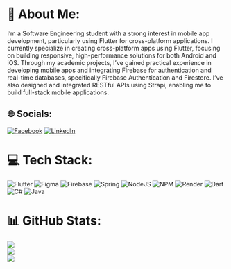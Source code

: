 # 💫 About Me:
I’m a Software Engineering student with a strong interest in mobile app development, particularly using Flutter for cross-platform applications. I currently specialize in creating cross-platform apps using Flutter, focusing on building responsive, high-performance solutions for both Android and iOS. Through my academic projects, I’ve gained practical experience in developing mobile apps and integrating Firebase for authentication and real-time databases, specifically Firebase Authentication and Firestore. I’ve also designed and integrated RESTful APIs using Strapi, enabling me to build full-stack mobile applications.


## 🌐 Socials:
[![Facebook](https://img.shields.io/badge/Facebook-%231877F2.svg?logo=Facebook&logoColor=white)](https://www.facebook.com/hanminthawhmt) [![LinkedIn](https://img.shields.io/badge/LinkedIn-%230077B5.svg?logo=linkedin&logoColor=white)](https://www.linkedin.com/in/han-min-thaw-3270112a8) 

# 💻 Tech Stack:
![Flutter](https://img.shields.io/badge/Flutter-%2302569B.svg?style=for-the-badge&logo=Flutter&logoColor=white) ![Figma](https://img.shields.io/badge/figma-%23F24E1E.svg?style=for-the-badge&logo=figma&logoColor=white) ![Firebase](https://img.shields.io/badge/firebase-a08021?style=for-the-badge&logo=firebase&logoColor=ffcd34) ![Spring](https://img.shields.io/badge/spring-%236DB33F.svg?style=for-the-badge&logo=spring&logoColor=white) ![NodeJS](https://img.shields.io/badge/node.js-6DA55F?style=for-the-badge&logo=node.js&logoColor=white) ![NPM](https://img.shields.io/badge/NPM-%23CB3837.svg?style=for-the-badge&logo=npm&logoColor=white) ![Render](https://img.shields.io/badge/Render-%46E3B7.svg?style=for-the-badge&logo=render&logoColor=white) ![Dart](https://img.shields.io/badge/dart-%230175C2.svg?style=for-the-badge&logo=dart&logoColor=white) ![C#](https://img.shields.io/badge/c%23-%23239120.svg?style=for-the-badge&logo=csharp&logoColor=white) ![Java](https://img.shields.io/badge/java-%23ED8B00.svg?style=for-the-badge&logo=openjdk&logoColor=white)
# 📊 GitHub Stats:
![](https://github-readme-stats.vercel.app/api?username=hanminthawhmt&theme=shadow_blue&hide_border=false&include_all_commits=true&count_private=true)<br/>
![](https://github-readme-streak-stats.herokuapp.com/?user=hanminthawhmt&theme=shadow_blue&hide_border=false)<br/>
![](https://github-readme-stats.vercel.app/api/top-langs/?username=hanminthawhmt&theme=shadow_blue&hide_border=false&include_all_commits=true&count_private=true&layout=compact)

<!-- Proudly created with GPRM ( https://gprm.itsvg.in ) -->
